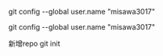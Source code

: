 

git config --global user.name "misawa3017"

git config --global user.name "misawa3017"

新增repo
git init



